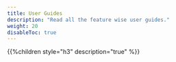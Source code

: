 ```yaml
---
title: User Guides
description: "Read all the feature wise user guides."
weight: 20
disableToc: true
---
```


{{%children style="h3" description="true" %}}  